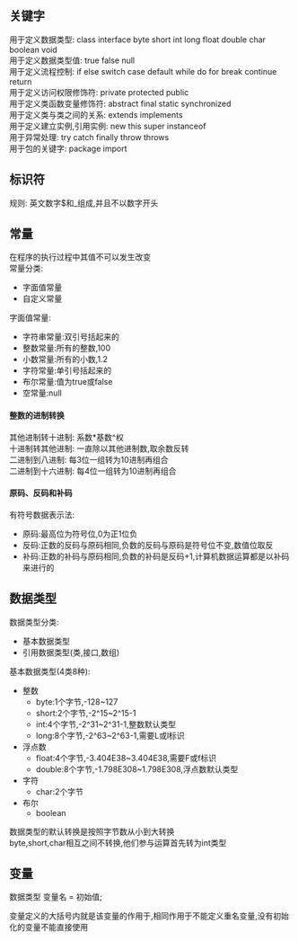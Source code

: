 ## 关键字  
用于定义数据类型: class interface byte short int long float double char boolean void  
用于定义数据类型值: true false null  
用于定义流程控制: if else switch case default while do for break continue return  
用于定义访问权限修饰符: private protected public   
用于定义类函数变量修饰符: abstract final static synchronized  
用于定义类与类之间的关系: extends implements  
用于定义建立实例,引用实例: new this super instanceof  
用于异常处理: try catch finally throw throws  
用于包的关键字: package import  

## 标识符  
规则: 英文数字$和_组成,并且不以数字开头

## 常量  
在程序的执行过程中其值不可以发生改变  
常量分类:  
+ 字面值常量
+ 自定义常量  

字面值常量: 
+ 字符串常量:双引号括起来的
+ 整数常量:所有的整数,100
+ 小数常量:所有的小数,1.2
+ 字符常量:单引号括起来的
+ 布尔常量:值为true或false
+ 空常量:null

#### 整数的进制转换

其他进制转十进制: 系数*基数^权  
十进制转其他进制: 一直除以其他进制数,取余数反转    
二进制到八进制: 每3位一组转为10进制再组合  
二进制到十六进制: 每4位一组转为10进制再组合  

#### 原码、反码和补码

有符号数据表示法: 
+ 原码:最高位为符号位,0为正1位负
+ 反码:正数的反码与原码相同,负数的反码与原码是符号位不变,数值位取反
+ 补码:正数的补码与原码相同,负数的补码是反码+1,计算机数据运算都是以补码来进行的

## 数据类型  
数据类型分类:
+ 基本数据类型
+ 引用数据类型(类,接口,数组)

基本数据类型(4类8种):
+ 整数
    + byte:1个字节,-128~127
    + short:2个字节,-2^15~2^15-1
    + int:4个字节,-2^31~2^31-1,整数默认类型
    + long:8个字节,-2^63~2^63-1,需要L或l标识
+ 浮点数
    + float:4个字节,-3.404E38~3.404E38,需要F或f标识
    + double:8个字节,-1.798E308~1.798E308,浮点数默认类型
+ 字符
    + char:2个字节
+ 布尔
    + boolean

数据类型的默认转换是按照字节数从小到大转换  
byte,short,char相互之间不转换,他们参与运算首先转为int类型

## 变量
数据类型 变量名 = 初始值;

变量定义的大括号内就是该变量的作用于,相同作用于不能定义重名变量,没有初始化的变量不能直接使用
